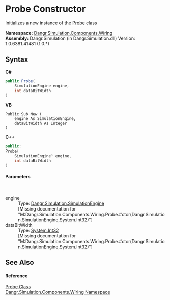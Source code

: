# Probe Constructor 
 

Initializes a new instance of the <a href="T_Dangr_Simulation_Components_Wiring_Probe">Probe</a> class

**Namespace:**&nbsp;<a href="N_Dangr_Simulation_Components_Wiring">Dangr.Simulation.Components.Wiring</a><br />**Assembly:**&nbsp;Dangr.Simulation (in Dangr.Simulation.dll) Version: 1.0.6381.41481 (1.0.*)

## Syntax

**C#**<br />
``` C#
public Probe(
	SimulationEngine engine,
	int dataBitWidth
)
```

**VB**<br />
``` VB
Public Sub New ( 
	engine As SimulationEngine,
	dataBitWidth As Integer
)
```

**C++**<br />
``` C++
public:
Probe(
	SimulationEngine^ engine, 
	int dataBitWidth
)
```


#### Parameters
&nbsp;<dl><dt>engine</dt><dd>Type: <a href="T_Dangr_Simulation_SimulationEngine">Dangr.Simulation.SimulationEngine</a><br />\[Missing <param name="engine"/> documentation for "M:Dangr.Simulation.Components.Wiring.Probe.#ctor(Dangr.Simulation.SimulationEngine,System.Int32)"\]</dd><dt>dataBitWidth</dt><dd>Type: <a href="http://msdn2.microsoft.com/en-us/library/td2s409d" target="_blank">System.Int32</a><br />\[Missing <param name="dataBitWidth"/> documentation for "M:Dangr.Simulation.Components.Wiring.Probe.#ctor(Dangr.Simulation.SimulationEngine,System.Int32)"\]</dd></dl>

## See Also


#### Reference
<a href="T_Dangr_Simulation_Components_Wiring_Probe">Probe Class</a><br /><a href="N_Dangr_Simulation_Components_Wiring">Dangr.Simulation.Components.Wiring Namespace</a><br />